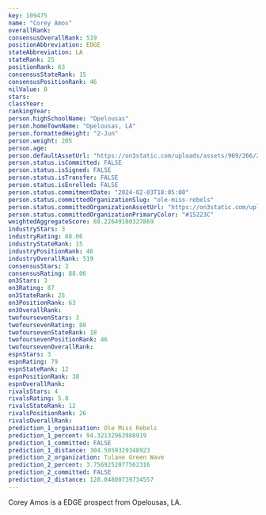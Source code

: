 ```yaml
---
key: 109475
name: "Corey Amos"
overallRank: 
consensusOverallRank: 519
positionAbbreviation: EDGE
stateAbbreviation: LA
stateRank: 25
positionRank: 63
consensusStateRank: 15
consensusPositionRank: 46
nilValue: 0
stars: 
classYear: 
rankingYear: 
person.highSchoolName: "Opelousas"
person.homeTownName: "Opelousas, LA"
person.formattedHeight: "2-Jun"
person.weight: 205
person.age: 
person.defaultAssetUrl: "https://on3static.com/uploads/assets/969/266/266969.jpg"
person.status.isCommitted: FALSE
person.status.isSigned: FALSE
person.status.isTransfer: FALSE
person.status.isEnrolled: FALSE
person.status.commitmentDate: "2024-02-03T18:05:00"
person.status.committedOrganizationSlug: "ole-miss-rebels"
person.status.committedOrganizationAssetUrl: "https://on3static.com/uploads/assets/130/150/150130.svg"
person.status.committedOrganizationPrimaryColor: "#15223C"
weightedAggregateScore: 88.22649180327869
industryStars: 3
industryRating: 88.06
industryStateRank: 15
industryPositionRank: 46
industryOverallRank: 519
consensusStars: 3
consensusRating: 88.06
on3Stars: 3
on3Rating: 87
on3StateRank: 25
on3PositionRank: 63
on3OverallRank: 
twofoursevenStars: 3
twofoursevenRating: 88
twofoursevenStateRank: 18
twofoursevenPositionRank: 46
twofoursevenOverallRank: 
espnStars: 3
espnRating: 79
espnStateRank: 12
espnPositionRank: 38
espnOverallRank: 
rivalsStars: 4
rivalsRating: 5.8
rivalsStateRank: 12
rivalsPositionRank: 26
rivalsOverallRank: 
prediction_1_organization: Ole Miss Rebels
prediction_1_percent: 94.32132963988919
prediction_1_committed: FALSE
prediction_1_distance: 304.5059329348923
prediction_2_organization: Tulane Green Wave
prediction_2_percent: 3.7569252077562316
prediction_2_committed: FALSE
prediction_2_distance: 128.04800739734557
---
```

Corey Amos is a EDGE prospect from Opelousas, LA.